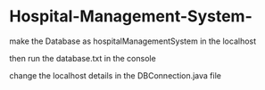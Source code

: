 # Hospital-Management-System-

make the Database as hospitalManagementSystem in the localhost

then run the database.txt in the console

change the localhost details in the DBConnection.java file 
